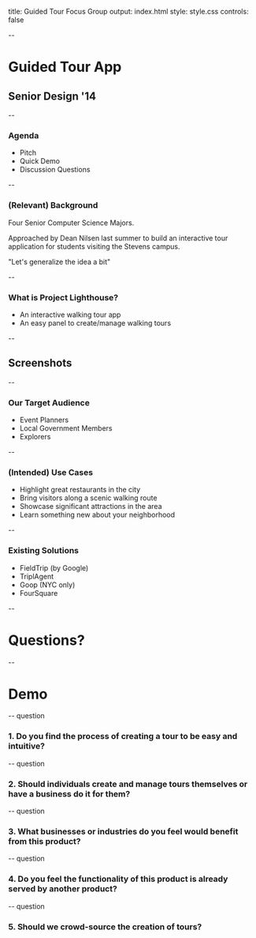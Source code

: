 title: Guided Tour Focus Group
output: index.html
style: style.css
controls: false

--

# Guided Tour App
## Senior Design '14

--

### Agenda

* Pitch
* Quick Demo
* Discussion Questions

--

### (Relevant) Background

Four Senior Computer Science Majors.

Approached by Dean Nilsen last summer to build an interactive tour application
for students visiting the Stevens campus.

"Let's generalize the idea a bit"

--

### What is Project Lighthouse?

* An interactive walking tour app
* An easy panel to create/manage walking tours

--

## Screenshots

--

### Our Target Audience

* Event Planners
* Local Government Members
* Explorers

--

### (Intended) Use Cases

* Highlight great restaurants in the city
* Bring visitors along a scenic walking route
* Showcase significant attractions in the area
* Learn something new about your neighborhood

--

### Existing Solutions

* FieldTrip (by Google)
* TriplAgent
* Goop (NYC only)
* FourSquare

--

# Questions?

--

# Demo

-- question

### 1. Do you find the process of creating a tour to be easy and intuitive?

-- question

### 2. Should individuals create and manage tours themselves or have a business do it for them?

-- question

### 3. What businesses or industries do you feel would benefit from this product?

-- question

### 4. Do you feel the functionality of this product is already served by another product?

-- question

### 5. Should we crowd-source the creation of tours?


